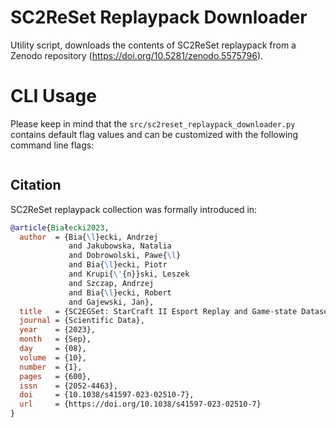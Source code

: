 # SC2ReSet Replaypack Downloader

Utility script, downloads the contents of SC2ReSet replaypack from a Zenodo repository (https://doi.org/10.5281/zenodo.5575796).

# CLI Usage

Please keep in mind that the ```src/sc2reset_replaypack_downloader.py```  contains default flag values and can be customized with the following command line flags:
```

```

## Citation

SC2ReSet replaypack collection was formally introduced in:

```bibtex
@article{Białecki2023,
  author  = {Bia{\l}ecki, Andrzej
             and Jakubowska, Natalia
             and Dobrowolski, Pawe{\l}
             and Bia{\l}ecki, Piotr
             and Krupi{\'{n}}ski, Leszek
             and Szczap, Andrzej
             and Bia{\l}ecki, Robert
             and Gajewski, Jan},
  title   = {SC2EGSet: StarCraft II Esport Replay and Game-state Dataset},
  journal = {Scientific Data},
  year    = {2023},
  month   = {Sep},
  day     = {08},
  volume  = {10},
  number  = {1},
  pages   = {600},
  issn    = {2052-4463},
  doi     = {10.1038/s41597-023-02510-7},
  url     = {https://doi.org/10.1038/s41597-023-02510-7}
}
```
